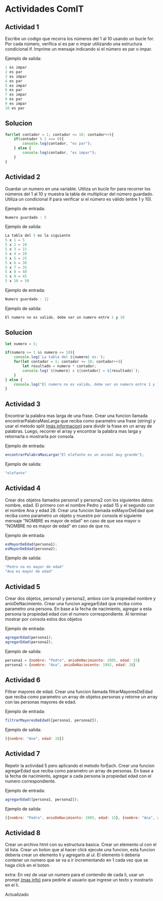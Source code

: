 # Actividades ComIT

## Actividad 1

Escribe un codigo que recorra los números del 1 al 10 usando un bucle for. Por cada número, verifica si es par o impar utilizando una estructura condicional if. Imprime un mensaje indicando si el número es par o impar.

Ejemplo de salida:
```javascript
1 es impar
2 es par
3 es impar
4 es par
5 es impar
6 es par
7 es impar
8 es par
9 es impar
10 es par
```

## Solucion
```javascript
for(let contador = 1; contador <= 10; contador++){
    if(contador % 2 === 0){
        console.log(contador, "es par");
    } else {
        console.log(contador, "es impar");
    }
}
```

## Actividad 2

Guardar un numero en una variable. Utiliza un bucle for para recorrer los números del 1 al 10 y muestra la tabla de multiplicar del número guardado. Utiliza un condicional if para verificar si el número es válido (entre 1 y 10).

Ejemplo de entrada:

```javascript
Numero guardado : 5
```
Ejemplo de salida:
```javascript
La tabla del 5 es la siguiente
5 x 1 = 5
5 x 2 = 10
5 x 3 = 15
5 x 4 = 20
5 x 5 = 25
5 x 6 = 30
5 x 7 = 35
5 x 8 = 40
5 x 9 = 45
5 x 10 = 50
```

Ejemplo de entrada:

```javascript
Numero guardado : 12
```
Ejemplo de salida:
```javascript
El numero no es valido, debe ser un numero entre 1 y 10
```
## Solucion
```javascript
let numero = 5;

if(numero >= 1 && numero <= 10){
    console.log(`La tabla del ${numero} es:`);
    for(let contador = 1; contador <= 10; contador++){
        let resultado = numero * contador;
        console.log(`${numero} x ${contador} = ${resultado}`);
    }
} else {
    console.log("El numero no es valido, debe ser un numero entre 1 y 10");
}
```

## Actividad 3

Encontrar la palabra mas larga de una frase.
Crear una funcion llamada encontrarPalabraMasLarga que reciba como parametro una frase (string) y usar el metodo split [(más informacion)](https://www.w3schools.com/jsref/jsref_split.asp#) para dividir la frase en un array de palabras. Luego, recorrer el array y encontrar la palabra mas larga y retornarla o mostrarla por consola.

Ejemplo de entrada:

```javascript
encontrarPalabraMasLarga("El elefante es un animal muy grande");
```
Ejemplo de salida:
```javascript
"elefante"
```

## Actividad 4

Crear dos objetos llamados persona1 y persona2 con los siguientes datos: nombre, edad.
El primero con el nombre Pedro y edad 15 y el segundo con el nombre Ana y edad 28.
Crear una funcion llamada esMayorDeEdad que reciba como parametro un objeto y muestre por consola el siguiente mensaje "NOMBRE es mayor de edad" en caso de que sea mayor o "NOMBRE no es mayor de edad" en caso de que no.

Ejemplo de entrada:
```javascript
esMayorDeEdad(persona1);
esMayorDeEdad(persona2);
```
Ejemplo de salida:
```javascript
"Pedro no es mayor de edad"
"Ana es mayor de edad"
```

## Actividad 5

Crear dos objetos, persona1 y persona2, ambos con la propiedad nombre y anioDeNacimiento.
Crear una funcion agregarEdad que reciba como parametro una persona. En base a la fecha de nacimiento, agregar a esta persona la propiedad edad con el numero correspondiente.
Al terminar mostrar por consola estos dos objetos

Ejemplo de entrada:
```javascript
agregarEdad(persona1);
agregarEdad(persona2);
```
Ejemplo de salida:
```javascript
persona1 = {nombre: "Pedro", anioDeNacimiento: 2005, edad: 15}
persona2 = {nombre: "Ana", anioDeNacimiento: 1992, edad: 28}
```
## Actividad 6

Filtrar mayores de edad. Crear una funcion llamada filtrarMayoresDeEdad que reciba como parametro un array de objetos personas y retorne un array con las personas mayores de edad.

Ejemplo de entrada:
```javascript
filtrarMayoresDeEdad([persona1, persona2]);
```
Ejemplo de salida:
```javascript
[{nombre: "Ana", edad: 28}]
```

## Actividad 7

Repetir la actividad 5 pero aplicando el metodo forEach. Crear una funcion agregarEdad que reciba como parametro un array de personas. En base a la fecha de nacimiento, agregar a cada persona la propiedad edad con el numero correspondiente.

Ejemplo de entrada:
```javascript
agregarEdad([persona1, persona2]);
```
Ejemplo de salida:
```javascript
[{nombre: "Pedro", anioDeNacimiento: 2005, edad: 15}, {nombre: "Ana", anioDeNacimiento: 1992, edad: 28}]
```

## Actividad 8

Crear un archivo html con su estructura basica. Crear un elemento ul con el id lista.
Crear un boton que al hacer click ejecute una funcion, esta funcion deberia crear un elemento li y agregarlo al ul. El elemento li deberia contener un numero que se va a ir incrementando en 1 cada vez que se haga click en el boton.

extra:
En vez de usar un numero para el contendio de cada li, usar un prompt [(mas info)](https://www.w3schools.com/jsref/met_win_prompt.asp#) para pedirle al usuario que ingrese un texto y mostrarlo en el li.

Actualizado
